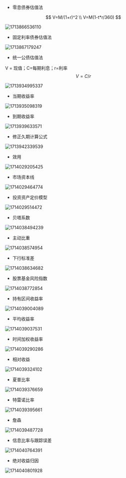 - 零息债券估值法

$$
V=M/(1+r)^2 \\
V=M(1-t*r/360)
$$


![1713866536110](公式.assets/1713866536110.png)

- 固定利率债券估值法

![1713867179247](公式.assets/1713867179247.png)

- 统一公债估值法

V = 现值；C=每期利息；r=利率
$$
V =C/r
$$

![1713934995337](公式.assets/1713934995337.png)

- 当期收益率

![1713935098319](公式.assets/1713935098319.png)



- 到期收益率 

![1713939633571](公式.assets/1713939633571.png)

- 修正久期计算公式

![1713942339539](公式.assets/1713942339539.png)

- 效用

![1714029205425](公式.assets/1714029205425.png)



- 市场资本线

![1714029464774](公式.assets/1714029464774.png)



- 投资资产定价模型

![1714029514472](公式.assets/1714029514472.png)



- 贝塔系数

![1714038494239](公式.assets/1714038494239.png)



- 主动比重

![1714038574954](公式.assets/1714038574954.png)

- 下行标准差

![1714038634682](公式.assets/1714038634682.png)

- 股票基金风险指数

![1714038772854](公式.assets/1714038772854.png)

- 持有区间收益率

![1714039004089](公式.assets/1714039004089.png)



- 平均收益率

![1714039037531](公式.assets/1714039037531.png)



- 时间加权收益率

![1714039290286](公式.assets/1714039290286.png)



- 相对收益

![1714039324102](公式.assets/1714039324102.png)





- 夏普比率

![1714039376659](公式.assets/1714039376659.png)

- 特雷诺比率

![1714039395661](公式.assets/1714039395661.png)

- 詹森

![1714039487728](公式.assets/1714039487728.png)





- 信息比率与跟踪误差

![1714040764391](公式.assets/1714040764391.png)





- 绝对收益归因

![1714040801928](公式.assets/1714040801928.png)